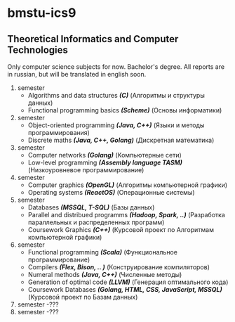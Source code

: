 # bmstu-ics9

## Theoretical Informatics and Computer Technologies

Only computer science subjects for now. Bachelor's degree. All reports are in russian, but will be translated in english soon.

1. semester
	- Algorithms and data structures ***(C)*** (Алгоритмы и структуры данных)
	- Functional programming basics ***(Scheme)*** (Основы информатики)
2. semester
	- Object-oriented programming ***(Java, C++)*** (Языки и методы программирования)
	- Discrete maths ***(Java, C++, Golang)*** (Дискретная математика)
3. semester
	- Computer networks ***(Golang)*** (Компьютерные сети)
	- Low-level programming ***(Assembly language TASM)*** (Низкоуровневое программирование)
4. semester
	- Computer graphics ***(OpenGL)*** (Алгоритмы компьютерной графики)
	- Operating systems ***(ReactOS)*** (Операционные системы)
5. semester
	- Databases ***(MSSQL, T-SQL)*** (Базы данных)
	- Parallel and distribued programms ***(Hadoop, Spark, ..)*** (Разработка параллельных и распределенных программ)
	- Coursework Graphics ***(C++)*** (Курсовой проект по Алгоритмам компьютерной графики)
6. semester
	- Functional programming ***(Scala)*** (Функциональное программирование)
	- Compilers ***(Flex, Bison, .. )*** (Конструирование компиляторов)
	- Numeral methods ***(Java, C++)*** (Численные методы)
	- Generation of optimal code ***(LLVM)*** (Генерация оптимального кода)
	- Coursework Databases ***(Golang, HTML, CSS, JavaScript, MSSQL)*** (Курсовой проект по Базам данных)
7. semester
	-???
8. semester
	-???
